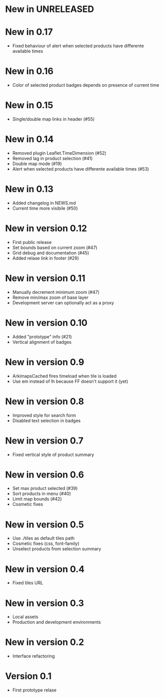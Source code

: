 # New in UNRELEASED

# New in 0.17

* Fixed behaviour of alert when selected products have differente available times

# New in 0.16

* Color of selected product badges depends on presence of current time

# New in 0.15

* Single/double map links in header (#55)

# New in 0.14

* Removed plugin Leaflet.TimeDimension (#52)
* Removed lag in product selection (#41)
* Double map mode (#19)
* Alert when selected products have differente available times (#53)

# New in 0.13

* Added changelog in NEWS.md
* Current time more visibile (#50)

# New in version 0.12

* First public release
* Set bounds based on current zoom (#47)
* Grid debug and documentation (#45)
* Added relase link in footer (#29)

# New in version 0.11

* Manually decrement minimum zoom (#47)
* Remove min/max zoom of base layer
* Development server can optionally act as a proxy

# New in version 0.10

* Added "prototype" info (#21)
* Vertical alignment of badges

# New in version 0.9

* ArkimapsCached fires timeload when tile is loaded
* Use em instead of lh because FF doesn't support it (yet)

# New in version 0.8

* Improved style for search form
* Disabled text selection in badges

# New in version 0.7

* Fixed vertical style of product summary

# New in version 0.6

* Set max product selected (#39)
* Sort products in menu (#40)
* Limit map bounds (#42)
* Cosmetic fixes

# New in version 0.5

* Use ./tiles as default tiles path
* Cosmetic fixes (css, font-family)
* Unselect products from selection summary

# New in version 0.4

* Fixed tiles URL

# New in version 0.3

* Local assets
* Production and development environments

# New in version 0.2

* Interface refactoring

# Version 0.1

* First prototype relase
